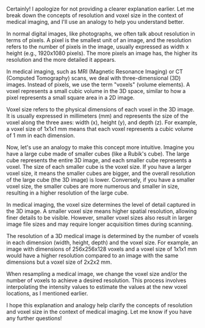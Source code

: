 Certainly! I apologize for not providing a clearer explanation earlier. Let me break down the concepts of resolution and voxel size in the context of medical imaging, and I'll use an analogy to help you understand better.

In normal digital images, like photographs, we often talk about resolution in terms of pixels. A pixel is the smallest unit of an image, and the resolution refers to the number of pixels in the image, usually expressed as width x height (e.g., 1920x1080 pixels). The more pixels an image has, the higher its resolution and the more detailed it appears.

In medical imaging, such as MRI (Magnetic Resonance Imaging) or CT (Computed Tomography) scans, we deal with three-dimensional (3D) images. Instead of pixels, we use the term "voxels" (volume elements). A voxel represents a small cubic volume in the 3D space, similar to how a pixel represents a small square area in a 2D image.

Voxel size refers to the physical dimensions of each voxel in the 3D image. It is usually expressed in millimeters (mm) and represents the size of the voxel along the three axes: width (x), height (y), and depth (z). For example, a voxel size of 1x1x1 mm means that each voxel represents a cubic volume of 1 mm in each dimension.

Now, let's use an analogy to make this concept more intuitive. Imagine you have a large cube made of smaller cubes (like a Rubik's cube). The large cube represents the entire 3D image, and each smaller cube represents a voxel. The size of each smaller cube is the voxel size. If you have a larger voxel size, it means the smaller cubes are bigger, and the overall resolution of the large cube (the 3D image) is lower. Conversely, if you have a smaller voxel size, the smaller cubes are more numerous and smaller in size, resulting in a higher resolution of the large cube.

In medical imaging, the voxel size determines the level of detail captured in the 3D image. A smaller voxel size means higher spatial resolution, allowing finer details to be visible. However, smaller voxel sizes also result in larger image file sizes and may require longer acquisition times during scanning.

The resolution of a 3D medical image is determined by the number of voxels in each dimension (width, height, depth) and the voxel size. For example, an image with dimensions of 256x256x128 voxels and a voxel size of 1x1x1 mm would have a higher resolution compared to an image with the same dimensions but a voxel size of 2x2x2 mm.

When resampling a medical image, we change the voxel size and/or the number of voxels to achieve a desired resolution. This process involves interpolating the intensity values to estimate the values at the new voxel locations, as I mentioned earlier.

I hope this explanation and analogy help clarify the concepts of resolution and voxel size in the context of medical imaging. Let me know if you have any further questions!